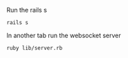Run the rails s

```
rails s
```

In another tab run the websocket server

```
ruby lib/server.rb
```
